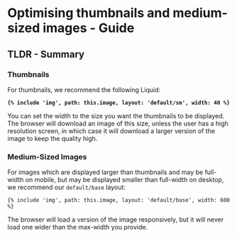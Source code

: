 # Optimising thumbnails and medium-sized images - Guide

## TLDR - Summary

### Thumbnails

For thumbnails, we recommend the following Liquid:

<pre class="language-liquid"><code class="lang-liquid"><strong>{% include 'img', path: this.image, layout: 'default/sm', width: 40 %}
</strong></code></pre>

You can set the width to the size you want the thumbnails to be displayed. The browser will download an image of this size, unless the user has a high resolution screen, in which case it will download a larger version of the image to keep the quality high.

### Medium-Sized Images

For images which are displayed larger than thumbnails and may be full-width on mobile, but may be displayed smaller than full-width on desktop, we recommend our `default/base` layout:

```liquid
{% include 'img', path: this.image, layout: 'default/base', width: 600 %}
```

The browser will load a version of the image responsively, but it will never load one wider than the max-width you provide.&#x20;

